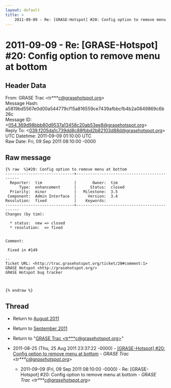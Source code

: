 ```yaml
---
layout: default
title: >
    2011-09-09 - Re: [GRASE-Hotspot] #20: Config option to remove menu at bottom
---
```


# 2011-09-09 - Re: [GRASE-Hotspot] #20: Config option to remove menu at bottom

## Header Data

From: GRASE Trac \<tr***c@grasehotspot.org\><br>
Message Hash: a5819bd5567e0d00a544779cf15a816559ce7439afbbcfb4b2a0849869c6b26c<br>
Message ID: \<054.369d98bbb80d9537a13458c20ab53ee8@grasehotspot.org\><br>
Reply To: \<039.f205da1c739dd8c88fbbd2b82103d88d@grasehotspot.org\><br>
UTC Datetime: 2011-09-09 01:10:00 UTC<br>
Raw Date: Fri, 09 Sep 2011 08:10:00 -0000<br>

## Raw message

```
{% raw  %}#20: Config option to remove menu at bottom
------------------------------+---------------------------------------------
  Reporter:  tim              |       Owner:  tim   
      Type:  enhancement      |      Status:  closed
  Priority:  minor            |   Milestone:  3.5   
 Component:  Admin Interface  |     Version:  3.4   
Resolution:  fixed            |    Keywords:        
------------------------------+---------------------------------------------
Changes (by tim):

  * status:  new => closed
  * resolution:  => fixed


Comment:

 Fixed in #149

-- 
Ticket URL: <http://trac.grasehotspot.org/ticket/20#comment:1>
GRASE Hotspot <http://grasehotspot.org/>
GRASE Hotspot bug tracker



{% endraw %}
```

## Thread

+ Return to [August 2011](/archive/2011/08)
+ Return to [September 2011](/archive/2011/09)

+ Return to "[GRASE Trac <tr***c<span>@</span>grasehotspot.org>](/authors/tr___c_at_grasehotspot_org)"

+ 2011-08-25 (Thu, 25 Aug 2011 23:37:22 -0000) - [[GRASE-Hotspot]  #20: Config option to remove menu at bottom](/archive/2011/08/e2fe85c08c9b0bf32866bab0ed084c7fa9cbae4d6d3b58903f922010cc788122) - _GRASE Trac \<tr***c@grasehotspot.org\>_
  + 2011-09-09 (Fri, 09 Sep 2011 08:10:00 -0000) - Re: [GRASE-Hotspot] #20: Config option to remove menu at bottom - _GRASE Trac \<tr***c@grasehotspot.org\>_

